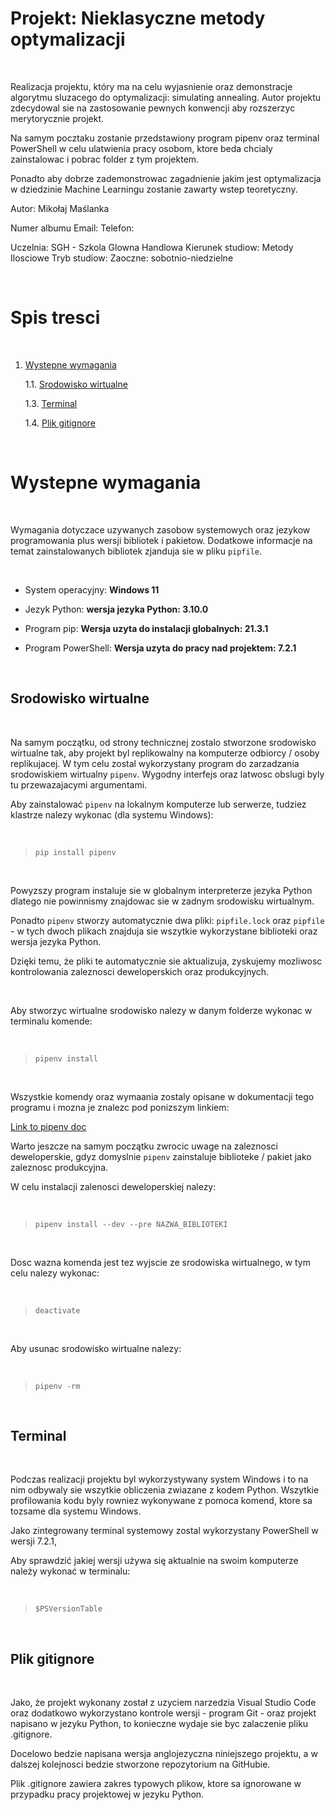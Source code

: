 
# Projekt: Nieklasyczne metody optymalizacji

<p>&nbsp;</p>

Realizacja projektu, który ma na celu wyjasnienie oraz demonstracje algorytmu sluzacego do optymalizacji: simulating annealing. 
Autor projektu zdecydowal sie na zastosowanie pewnych konwencji aby rozszerzyc merytorycznie projekt. 

Na samym pocztaku zostanie przedstawiony program pipenv oraz terminal PowerShell w celu ulatwienia pracy osobom, ktore beda chcialy zainstalowac i pobrac folder z tym projektem.

Ponadto aby dobrze zademonstrowac zagadnienie jakim jest optymalizacja w dziedzinie Machine Learningu zostanie zawarty wstep teoretyczny.


Autor: Mikołaj Maślanka

Numer albumu
Email:
Telefon:

Uczelnia: SGH - Szkola Glowna Handlowa
Kierunek studiow: Metody Ilosciowe
Tryb studiow: Zaoczne: sobotnio-niedzielne

<p>&nbsp;</p>

# Spis tresci

<p>&nbsp;</p>

1. [Wystepne wymagania](#Wystepne-wymagania)


    1.1. [Srodowisko wirtualne](#Srodowisko-wirtualne)

    1.3. [Terminal](#Terminal)

    1.4. [Plik gitignore](#Plik-gitignore)

<p>&nbsp;</p>

# Wystepne wymagania

<p>&nbsp;</p>

Wymagania dotyczace uzywanych zasobow systemowych oraz jezykow programowania plus wersji bibliotek i pakietow.
Dodatkowe informacje na temat zainstalowanych bibliotek zjanduja sie w pliku `pipfile`.

<p>&nbsp;</p>

* System operacyjny: **Windows 11**

* Jezyk Python: **wersja jezyka Python: 3.10.0**

* Program pip: **Wersja uzyta do instalacji globalnych: 21.3.1**

* Program PowerShell: **Wersja uzyta do pracy nad projektem: 7.2.1**

<p>&nbsp;</p>

## Srodowisko wirtualne

<p>&nbsp;</p>

Na samym początku, od strony technicznej zostalo stworzone srodowisko wirtualne tak, aby projekt byl replikowalny na komputerze odbiorcy / osoby replikujacej.
W tym celu zostal wykorzystany program do zarzadzania srodowiskiem wirtualny `pipenv`. Wygodny interfejs oraz latwosc obslugi byly tu przewazajacymi argumentami.

Aby zainstalować `pipenv` na lokalnym komputerze lub serwerze, tudziez klastrze nalezy wykonac (dla systemu Windows):
<p>&nbsp;</p>

> `pip install pipenv`

<p>&nbsp;</p>

Powyzszy program instaluje sie w globalnym interpreterze jezyka Python dlatego nie powinnismy znajdowac sie w zadnym srodowisku wirtualnym.

Ponadto `pipenv` stworzy automatycznie dwa pliki: `pipfile.lock` oraz `pipfile` - w tych dwoch plikach znajduja sie wszytkie wykorzystane biblioteki oraz wersja jezyka Python.

Dzięki temu, że pliki te automatycznie sie aktualizuja, zyskujemy mozliwosc kontrolowania zaleznosci deweloperskich oraz produkcyjnych.

<p>&nbsp;</p>

Aby stworzyc wirtualne srodowisko nalezy w danym folderze wykonac w terminalu komende:

<p>&nbsp;</p>

> `pipenv install`

<p>&nbsp;</p>

Wszystkie komendy oraz wymaania zostaly opisane w dokumentacji tego programu i mozna je znalezc pod ponizszym linkiem:

[Link to pipenv doc](https://pipenv.pypa.io/en/latest/)


Warto jeszcze na samym początku zwrocic uwage na zaleznosci deweloperskie, gdyz domyslnie `pipenv` zainstaluje biblioteke / pakiet jako zaleznosc produkcyjna.

W celu instalacji zalenosci deweloperskiej nalezy:

<p>&nbsp;</p>

> `pipenv install --dev --pre NAZWA_BIBLIOTEKI`

<p>&nbsp;</p>

Dosc wazna komenda jest tez wyjscie ze srodowiska wirtualnego, w tym celu nalezy wykonac:

<p>&nbsp;</p>

> `deactivate`

<p>&nbsp;</p>

Aby usunac srodowisko wirtualne nalezy:

<p>&nbsp;</p>

> `pipenv -rm`

<p>&nbsp;</p>

## Terminal

<p>&nbsp;</p>

Podczas realizacji projektu byl wykorzystywany system Windows i to na nim odbywaly sie wszytkie obliczenia zwiazane z kodem Python. 
Wszytkie profilowania kodu byly rowniez wykonywane z pomoca komend, ktore sa tozsame dla systemu Windows.

Jako zintegrowany terminal systemowy zostal wykorzystany PowerShell  w wersji 7.2.1,

Aby sprawdzić jakiej wersji używa się aktualnie na swoim komputerze należy wykonać w terminalu:


<p>&nbsp;</p>

> `$PSVersionTable`

<p>&nbsp;</p>

## Plik gitignore

<p>&nbsp;</p>

Jako, że projekt wykonany został z uzyciem narzedzia Visual Studio Code oraz dodatkowo wykorzystano kontrole wersji - program Git - oraz projekt napisano w jezyku Python, to konieczne wydaje sie byc zalaczenie pliku .gitignore.

Docelowo bedzie napisana wersja anglojezyczna niniejszego projektu, a w dalszej kolejnosci bedzie stworzone repozytorium na GitHubie.

Plik .gitignore zawiera zakres typowych plikow, ktore sa ignorowane w przypadku pracy projektowej w jezyku Python.

